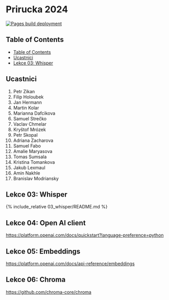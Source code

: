 # Prirucka 2024
[![Pages build deployment](https://github.com/hermajan/prirucka2024/actions/workflows/pages/pages-build-deployment/badge.svg)](https://github.com/hermajan/prirucka2024/actions/workflows/pages/pages-build-deployment)

## Table of Contents
- [Table of Contents](#table-of-contents)
- [Ucastnici](#ucastnici)
- [Lekce 03: Whisper](#lekce-03-whisper)

## Ucastnici
1. Petr Zikan
2. Filip Holoubek
3. Jan Hermann
4. Martin Kolar
5. Marianna Dafcikova
6. Samuel Strečko
7. Vaclav Chmelar
8. Kryštof Mrózek
9. Petr Skopal
10. Adriana Zacharova
11. Samuel Fabo
12. Amalie Maryasova
13. Tomas Sumsala
14. Kristina Tomankova
15. Jakub Lexmaul
16. Amin Nakhle
17. Branislav Modriansky

## Lekce 03: Whisper
{% include_relative 03_whisper/README.md %}

## Lekce 04: Open AI client
<https://platform.openai.com/docs/quickstart?language-preference=python>

## Lekce 05: Embeddings
<https://platform.openai.com/docs/api-reference/embeddings>

## Lekce 06: Chroma
<https://github.com/chroma-core/chroma>
